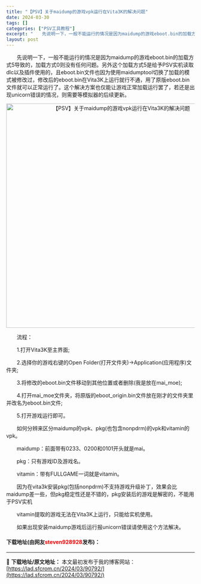 ```yaml
---
title: "【PSV】关于maidump的游戏vpk运行在Vita3K的解决问题"
date: 2024-03-30
tags: []
categories: ["PSV工具教程"]
excerpt: "　　先说明一下，一般不能运行的情况是因为maidump的游戏eboot.bin的加载方式5导致的，加载方式0则没有任何问题。另外这个加载方式5是给予PSV实机读取dlc以及插件使用的，且eboot.bin文件也因为使用maidumptool切换了加载的模式被修改过，修改后的eboot.bin在Vit&hellip;"
layout: post
---
```


 <p>　　先说明一下，一般不能运行的情况是因为maidump的游戏eboot.bin的加载方式5导致的，加载方式0则没有任何问题。另外这个加载方式5是给予PSV实机读取dlc以及插件使用的，且eboot.bin文件也因为使用maidumptool切换了加载的模式被修改过，修改后的eboot.bin在Vita3K上运行就行不通，用了原版eboot.bin文件就可以正常运行了。这个解决方案也仅能让游戏正常加载运行罢了，若还是出现unicorn错误的情况，则需要等模拟器的后续更新。</p> <p align="center"><img align="" border="0" src="https://lad.sfcrom.cn/wp-content/uploads/2024/03/20240330_660783a06cae0.webp" width="600" alt="【PSV】关于maidump的游戏vpk运行在Vita3K的解决问题" /></p> <p>　　流程：</p> <p>　　1.打开Vita3K至主界面;</p> <p>　　2.选择你的游戏右键的Open Folder(打开文件夹)&rarr;Application(应用程序)文件夹;</p> <p>　　3.将修改的eboot.bin文件移动到其他位置或者删除(我是放在mai_moe);</p> <p>　　4.打开mai_moe文件夹，将原版的eboot_origin.bin文件放在刚才的文件夹里并改名为eboot.bin文件;</p> <p>　　5.打开游戏运行即可。</p> <p>　　如何分辨来区分maidump的vpk、pkg(也包含nonpdrm)的vpk和vitamin的vpk。</p> <p>　　maidump：前面带有0233、0200和0101开头就是mai。</p> <p>　　pkg：只有游戏ID及游戏名。</p> <p>　　vitamin：带有FULLGAME一词就是vitamin。</p> <p>　　因为在vita3k安装pkg(包括nonpdrm)不支持游戏升级补丁，效果会比maidump差一些，但pkg稳定性还是不错的，pkg安装后的游戏是解密的，不能用于PSV实机</p> <p>　　vitamin提取的游戏无法在Vita3K上运行，只能给实机使用。</p> <p>　　如果出现安装maidump游戏后运行报unicorn错误请使用这个方法解决。</p> <p><h4>下载地址(由网友<font color="red">steven928928</font>发布)：</h4></p> 

---
📖 **下载地址/原文地址：** 本文最初发布于我的博客网站：[https://lad.sfcrom.cn/2024/03/90792/](https://lad.sfcrom.cn/2024/03/90792/)
